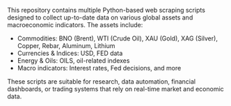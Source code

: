 This repository contains multiple Python-based web scraping scripts designed to collect up-to-date data on various global assets and macroeconomic indicators. The assets include:

- Commodities: BNO (Brent), WTI (Crude Oil), XAU (Gold), XAG (Silver), Copper, Rebar, Aluminum, Lithium
- Currencies & Indices: USD, FED data
- Energy & Oils: OILS, oil-related indexes
- Macro indicators: Interest rates, Fed decisions, and more

These scripts are suitable for research, data automation, financial dashboards, or trading systems that rely on real-time market and economic data.
